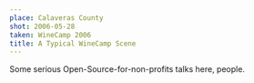 ```yaml
---
place: Calaveras County
shot: 2006-05-28
taken: WineCamp 2006
title: A Typical WineCamp Scene
---
```


Some serious Open-Source-for-non-profits talks here, people.
